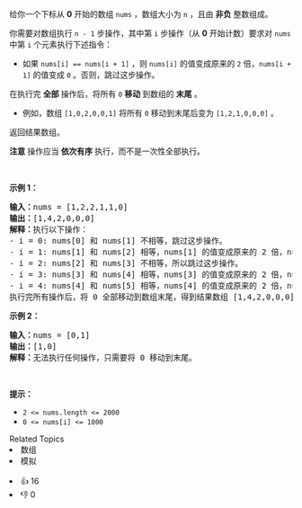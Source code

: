 <p>给你一个下标从 <strong>0</strong> 开始的数组 <code>nums</code> ，数组大小为 <code>n</code> ，且由 <strong>非负</strong> 整数组成。</p>

<p>你需要对数组执行 <code>n - 1</code> 步操作，其中第 <code>i</code> 步操作（从 <strong>0</strong> 开始计数）要求对 <code>nums</code> 中第 <code>i</code> 个元素执行下述指令：</p>

<ul> 
 <li>如果 <code>nums[i] == nums[i + 1]</code> ，则 <code>nums[i]</code> 的值变成原来的 <code>2</code> 倍，<code>nums[i + 1]</code> 的值变成 <code>0</code> 。否则，跳过这步操作。</li> 
</ul>

<p>在执行完 <strong>全部</strong> 操作后，将所有 <code>0</code> <strong>移动</strong> 到数组的 <strong>末尾</strong> 。</p>

<ul> 
 <li>例如，数组 <code>[1,0,2,0,0,1]</code> 将所有 <code>0</code> 移动到末尾后变为 <code>[1,2,1,0,0,0]</code> 。</li> 
</ul>

<p>返回结果数组。</p>

<p><strong>注意</strong> 操作应当 <strong>依次有序</strong> 执行，而不是一次性全部执行。</p>

<p>&nbsp;</p>

<p><strong>示例 1：</strong></p>

<pre>
<strong>输入：</strong>nums = [1,2,2,1,1,0]
<strong>输出：</strong>[1,4,2,0,0,0]
<strong>解释：</strong>执行以下操作：
- i = 0: nums[0] 和 nums[1] 不相等，跳过这步操作。
- i = 1: nums[1] 和 nums[2] 相等，nums[1] 的值变成原来的 2 倍，nums[2] 的值变成 0 。数组变成 [1,<em><strong>4</strong></em>,<em><strong>0</strong></em>,1,1,0] 。
- i = 2: nums[2] 和 nums[3] 不相等，所以跳过这步操作。
- i = 3: nums[3] 和 nums[4] 相等，nums[3] 的值变成原来的 2 倍，nums[4] 的值变成 0 。数组变成 [1,4,0,<em><strong>2</strong></em>,<em><strong>0</strong></em>,0] 。
- i = 4: nums[4] 和 nums[5] 相等，nums[4] 的值变成原来的 2 倍，nums[5] 的值变成 0 。数组变成 [1,4,0,2,<em><strong>0</strong></em>,<em><strong>0</strong></em>] 。
执行完所有操作后，将 0 全部移动到数组末尾，得到结果数组 [1,4,2,0,0,0] 。
</pre>

<p><strong>示例 2：</strong></p>

<pre>
<strong>输入：</strong>nums = [0,1]
<strong>输出：</strong>[1,0]
<strong>解释：</strong>无法执行任何操作，只需要将 0 移动到末尾。
</pre>

<p>&nbsp;</p>

<p><strong>提示：</strong></p>

<ul> 
 <li><code>2 &lt;= nums.length &lt;= 2000</code></li> 
 <li><code>0 &lt;= nums[i] &lt;= 1000</code></li> 
</ul>

<div><div>Related Topics</div><div><li>数组</li><li>模拟</li></div></div><br><div><li>👍 16</li><li>👎 0</li></div>
